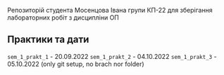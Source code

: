 Репозиторій студента Мосенцова Івана групи КП-22 для зберігання лабораторних робіт з дисципліни ОП

## Практики та дати
`sem_1_prakt_1` - 20.09.2022
`sem_1_prakt_2` - 04.10.2022
`sem_1_prakt_3` - 05.10.2022 (only git setup, no brach nor folder)
